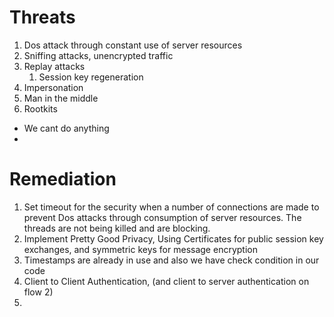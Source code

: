 # Threats 
1. Dos attack through constant use of server resources
1. Sniffing attacks, unencrypted traffic  
1. Replay attacks 
   1. Session key regeneration
2. Impersonation
3. Man in the middle
4. Rootkits 
  * We cant do anything
* 

# Remediation
1.  Set timeout for the security when a number of connections are made to prevent Dos attacks through consumption of server resources. The threads are not being killed and are blocking.
2.  Implement Pretty Good Privacy, Using Certificates for public session key exchanges, and symmetric keys for message encryption
3.  Timestamps are already in use and also we have check condition in our code
4.  Client to Client Authentication, (and client to server authentication on flow 2) 
5.  